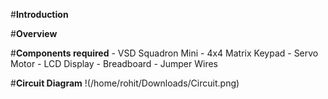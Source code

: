#**Introduction**

#**Overview**

#**Components required**
	- VSD Squadron Mini
	- 4x4 Matrix Keypad
	- Servo Motor
	- LCD Display
	- Breadboard
	- Jumper Wires

#**Circuit Diagram**
!(/home/rohit/Downloads/Circuit.png)
